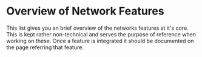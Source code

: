 # Overview of Network Features #

This list gives you an brief overview of the networks features at it's core. This is kept rather non-technical 
and serves the purpose of reference when working on these. Once a feature is integrated it should be documented
on the page referring that feature. 